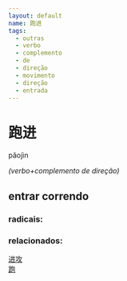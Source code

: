 ```yaml
--- 
layout: default
name: 跑进 
tags: 
  - outras
  - verbo
  - complemento
  - de
  - direção
  - movimento
  - direção
  - entrada
--- 
```

# 跑进 
pǎojìn  
 
*(verbo+complemento de direção)*  
## entrar correndo 
### radicais: 
### relacionados: 
[进攻](/zhengshidu/hsk6/进攻)  
[跑](/zhengshidu/hsk1/跑)  
